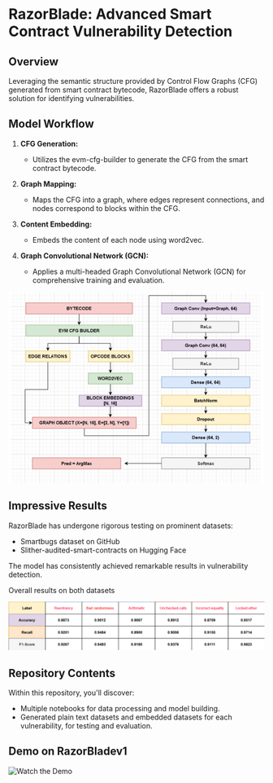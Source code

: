 # RazorBlade: Advanced Smart Contract Vulnerability Detection

## Overview

Leveraging the semantic structure provided by Control Flow Graphs (CFG) generated from smart contract bytecode, RazorBlade offers a robust solution for identifying vulnerabilities.

## Model Workflow

1. **CFG Generation:**
   - Utilizes the evm-cfg-builder to generate the CFG from the smart contract bytecode.

2. **Graph Mapping:**
   - Maps the CFG into a graph, where edges represent connections, and nodes correspond to blocks within the CFG.

3. **Content Embedding:**
   - Embeds the content of each node using word2vec.

4. **Graph Convolutional Network (GCN):**
   - Applies a multi-headed Graph Convolutional Network (GCN) for comprehensive training and evaluation.
  
![workflow image](https://github.com/F1xedbot/RazorBlade/blob/main/RazorBlade_workflow.png?raw=true)

## Impressive Results

RazorBlade has undergone rigorous testing on prominent datasets:
- Smartbugs dataset on GitHub
- Slither-audited-smart-contracts on Hugging Face

The model has consistently achieved remarkable results in vulnerability detection.

Overall results on both datasets

![overall results](https://github.com/F1xedbot/RazorBlade/blob/5402db0b35af1e729f8f99afb45f647b4bacd45a/huggingface-razorblade.png?raw=true)

## Repository Contents

Within this repository, you'll discover:
- Multiple notebooks for data processing and model building.
- Generated plain text datasets and embedded datasets for each vulnerability, for testing and evaluation.

## Demo on RazorBladev1

![Watch the Demo](https://www.youtube.com/watch?v=nSDgHBxUbVQ&list=RDhLQl3WQQoQ0&index=7)
